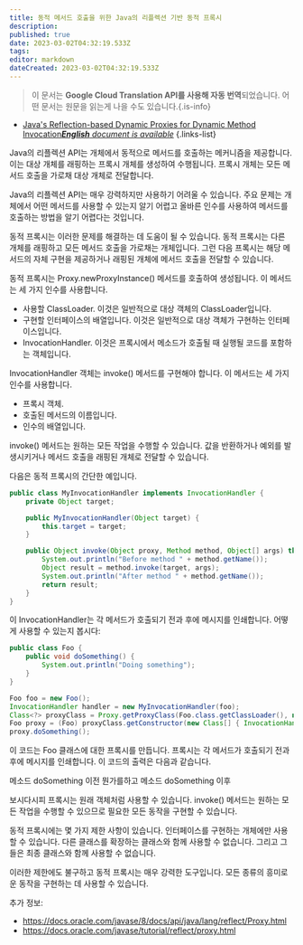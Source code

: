 ```yaml
---
title: 동적 메서드 호출을 위한 Java의 리플렉션 기반 동적 프록시
description: 
published: true
date: 2023-03-02T04:32:19.533Z
tags: 
editor: markdown
dateCreated: 2023-03-02T04:32:19.533Z
---
```


> 이 문서는 **Google Cloud Translation API를 사용해 자동 번역**되었습니다.
어떤 문서는 원문을 읽는게 나을 수도 있습니다.{.is-info}



- [Java's Reflection-based Dynamic Proxies for Dynamic Method Invocation***English** document is available*](/en/Knowledge-base/Java/java-s-reflection-based-dynamic-proxies-for-dynamic-method-invocation)
{.links-list}


Java의 리플렉션 API는 개체에서 동적으로 메서드를 호출하는 메커니즘을 제공합니다. 이는 대상 개체를 래핑하는 프록시 개체를 생성하여 수행됩니다. 프록시 개체는 모든 메서드 호출을 가로채 대상 개체로 전달합니다.

Java의 리플렉션 API는 매우 강력하지만 사용하기 어려울 수 있습니다. 주요 문제는 개체에서 어떤 메서드를 사용할 수 있는지 알기 어렵고 올바른 인수를 사용하여 메서드를 호출하는 방법을 알기 어렵다는 것입니다.

동적 프록시는 이러한 문제를 해결하는 데 도움이 될 수 있습니다. 동적 프록시는 다른 개체를 래핑하고 모든 메서드 호출을 가로채는 개체입니다. 그런 다음 프록시는 해당 메서드의 자체 구현을 제공하거나 래핑된 개체에 메서드 호출을 전달할 수 있습니다.

동적 프록시는 Proxy.newProxyInstance() 메서드를 호출하여 생성됩니다. 이 메서드는 세 가지 인수를 사용합니다.

- 사용할 ClassLoader. 이것은 일반적으로 대상 객체의 ClassLoader입니다.
- 구현할 인터페이스의 배열입니다. 이것은 일반적으로 대상 객체가 구현하는 인터페이스입니다.
- InvocationHandler. 이것은 프록시에서 메소드가 호출될 때 실행될 코드를 포함하는 객체입니다.

InvocationHandler 객체는 invoke() 메서드를 구현해야 합니다. 이 메서드는 세 가지 인수를 사용합니다.

- 프록시 객체.
- 호출된 메서드의 이름입니다.
- 인수의 배열입니다.

invoke() 메서드는 원하는 모든 작업을 수행할 수 있습니다. 값을 반환하거나 예외를 발생시키거나 메서드 호출을 래핑된 개체로 전달할 수 있습니다.

다음은 동적 프록시의 간단한 예입니다.

```java
public class MyInvocationHandler implements InvocationHandler {
    private Object target;

    public MyInvocationHandler(Object target) {
        this.target = target;
    }

    public Object invoke(Object proxy, Method method, Object[] args) throws Throwable {
        System.out.println("Before method " + method.getName());
        Object result = method.invoke(target, args);
        System.out.println("After method " + method.getName());
        return result;
    }
}
```

이 InvocationHandler는 각 메서드가 호출되기 전과 후에 메시지를 인쇄합니다. 어떻게 사용할 수 있는지 봅시다:

```java
public class Foo {
    public void doSomething() {
        System.out.println("Doing something");
    }
}
```

```java
Foo foo = new Foo();
InvocationHandler handler = new MyInvocationHandler(foo);
Class<?> proxyClass = Proxy.getProxyClass(Foo.class.getClassLoader(), new Class[] { Foo.class });
Foo proxy = (Foo) proxyClass.getConstructor(new Class[] { InvocationHandler.class }).newInstance(new Object[] { handler });
proxy.doSomething();
```

이 코드는 Foo 클래스에 대한 프록시를 만듭니다. 프록시는 각 메서드가 호출되기 전과 후에 메시지를 인쇄합니다. 이 코드의 출력은 다음과 같습니다.

메소드 doSomething 이전
뭔가를하고
메소드 doSomething 이후

보시다시피 프록시는 원래 객체처럼 사용할 수 있습니다. invoke() 메서드는 원하는 모든 작업을 수행할 수 있으므로 필요한 모든 동작을 구현할 수 있습니다.

동적 프록시에는 몇 가지 제한 사항이 있습니다. 인터페이스를 구현하는 개체에만 사용할 수 있습니다. 다른 클래스를 확장하는 클래스와 함께 사용할 수 없습니다. 그리고 그들은 최종 클래스와 함께 사용할 수 없습니다.

이러한 제한에도 불구하고 동적 프록시는 매우 강력한 도구입니다. 모든 종류의 흥미로운 동작을 구현하는 데 사용할 수 있습니다.

추가 정보:

- https://docs.oracle.com/javase/8/docs/api/java/lang/reflect/Proxy.html
- https://docs.oracle.com/javase/tutorial/reflect/proxy.html
